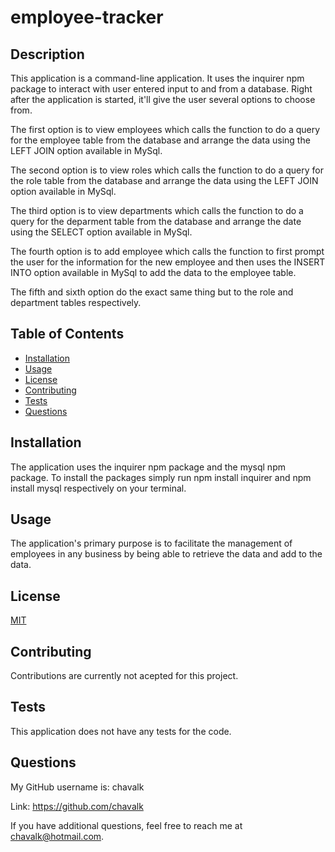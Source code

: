 # employee-tracker

## Description

This application is a command-line application. It uses the inquirer npm package to interact with user entered input to and from a database. Right after the application is started, it'll give the user several options to choose from.

The first option is to view employees which calls the function to do a query for the employee table from the database and arrange the data using the LEFT JOIN option available in MySql.

The second option is to view roles which calls the function to do a query for the role table from the database and arrange the data using the LEFT JOIN option available in MySql.

The third option is to view departments which calls the function to do a query for the deparment table from the database and arrange the date using the SELECT option available in MySql.

The fourth option is to add employee which calls the function to first prompt the user for the information for the new employee and then uses the INSERT INTO option available in MySql to add the data to the employee table.

The fifth and sixth option do the exact same thing but to the role and department tables respectively.

## Table of Contents

* [Installation](#installation)
* [Usage](#usage)
* [License](#license)
* [Contributing](#contributing)
* [Tests](#tests)
* [Questions](#questions)

## Installation

The application uses the inquirer npm package and the mysql npm package. To install the packages simply run npm install inquirer and npm install mysql respectively on your terminal.

## Usage

The application's primary purpose is to facilitate the management of employees in any business by being able to retrieve the data and add to the data.

## License

[MIT](https://choosealicense.com/licenses/mit/)

## Contributing

Contributions are currently not acepted for this project.

## Tests

This application does not have any tests for the code.

## Questions

My GitHub username is: chavalk

Link: https://github.com/chavalk

If you have additional questions, feel free to reach me at chavalk@hotmail.com.